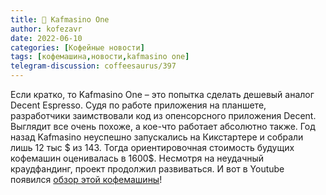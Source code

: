 ```yaml
---
title: 📰 Kafmasino One
author: kofezavr
date: 2022-06-10
categories: [Кофейные новости]
tags: [кофемашина,новости,kafmasino one]
telegram-discussion: coffeesaurus/397
--- 
```

Если кратко, то Kafmasino One – это попытка сделать дешевый аналог Decent Espresso. Судя по работе приложения на планшете, разработчики заимствовали код из опенсорсного приложения Decent. Выглядит все очень похоже, а кое-что работает абсолютно также. Год назад Kafmasino неуспешно запускались на Кикстартере и собрали лишь 12 тыс $ из 143. Тогда ориентировочная стоимость будущих кофемашин оценивалась в 1600$. Несмотря на неудачный краудфандинг, проект продолжил развиваться. И вот в Youtube появился [обзор этой кофемашины](https://www.youtube.com/watch?v=h1JpRC2z0HI)!